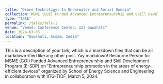 ```yaml
---
title: "Drone Technology: In Underwater and Aerial Domain"
collection: MSME (GOI) Funded Advanced Entrepreneurship and Skill Development Program (E-SDP) on "Entrepreneurship promotion in the areas of energy-efficient devices" organized by School of Energy Science and Engineering in collaboration with IITG-TIDF
type: "Talk"
permalink: /talks/Talk-1
venue: "Venue: Conference Center, IIT Guwahati"
date: 2024-03-05
location: "Guwahati, Assam, India"
---
```


This is a description of your talk, which is a markdown files that can be all markdown-ified like any other post. Yay markdown!
Resource Person for MSME (GOI) Funded Advanced Entrepreneurship and Skill Development Program (E-SDP) on "Entrepreneurship promotion in the areas of energy-efficient devices" organized by School of Energy Science and Engineering in collaboration with IITG-TIDF, March 5, 2024.

